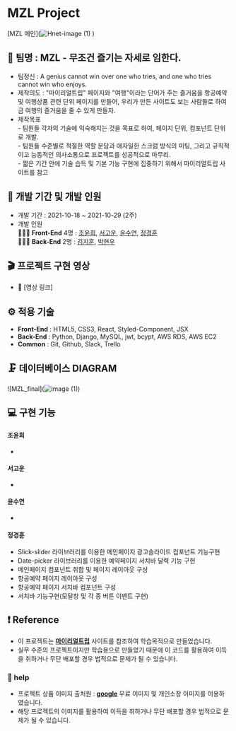 # MZL Project
[MZL 메인](![Hnet-image (1)](https://user-images.githubusercontent.com/87818170/139971054-36ccc0ac-efce-47a3-80ab-d76d653de63e.gif)
)

## 🎇 팀명 : MZL - 무조건 즐기는 자세로 임한다.
- 팀정신 : A genius cannot win over one who tries, and one who tries cannot win who enjoys.
- 제작의도 : "마이리얼트립" 페이지와 "여행"이라는 단어가 주는 즐거움을 항공예약 및 여행상품 관련 단위 페이지를 만들어, 우리가 만든 사이트도 보는 사람들로 하여금 여행의 즐거움을 줄 수 있게 만들자.
- 제작목표<br>
\- 팀원들 각자의 기술에 익숙해지는 것을 목표로 하여, 페이지 단위, 컴포넌트 단위로 개발.<br>
\- 팀원들 수준별로 적절한 역할 분담과 애자일한 스크럼 방식의 미팅, 그리고 규칙적이고 능동적인 의사소통으로 프로젝트를 성공적으로 마무리.<br>
\- 짧은 기간 안에 기술 습득 및 기본 기능 구현에 집중하기 위해서 마이리얼트립 사이트를 참고<br>

## 📅 개발 기간 및 개발 인원

- 개발 기간 : 2021-10-18 ~ 2021-10-29 (2주)
- 개발 인원 <br/>
 👨‍👧‍👦 **Front-End** 4명 : [조윤희](https://github.com/yoooon0w0), [서고운](https://github.com/gouni77), [윤수연](https://github.com/lifeofsue), [정경훈](https://github.com/kyunghoon1017) <br/>
 👨‍👧‍👦 **Back-End** 2명 : [김지훈](https://github.com/kimfa123), [박현우](https://github.com/Pagnim)

## 🎬 프로젝트 구현 영상

- 🔗 [영상 링크]

## ⚙ 적용 기술
- **Front-End** : HTML5, CSS3, React, Styled-Component, JSX
- **Back-End** : Python, Django, MySQL, jwt, bcypt, AWS RDS, AWS EC2
- **Common** : Git, Github, Slack, Trello

## 🗜 데이터베이스 DIAGRAM
![MZL_final](![image (1)](https://user-images.githubusercontent.com/87818170/139994982-874a2c7c-66b4-4b16-ad02-891de91577cb.png))

 
## 💻 구현 기능

#### 조윤희

- 

#### 서고운

- 
#### 윤수연
- 

#### 정경훈
- Slick-slider 라이브러리를 이용한 메인페이지 광고슬라이드 컴포넌트 기능구현
- Date-picker 라이브러리를 이용한 예약페이지 서치바 달력 기능 구현
- 메인페이지 컴포넌트 취합 및 페이지 레이아웃 구성
- 항공예약 페이지 레이아웃 구성
- 항공예약 페이지 서치바 컴포넌트 구성
- 서치바 기능구현(모달창 및 각 종 버튼 이벤트 구현) 

## ❗ Reference
- 이 프로젝트는 [**마이리얼트립**](https://www.myrealtrip.com/) 사이트를 참조하여 학습목적으로 만들었습니다.
- 실무 수준의 프로젝트이지만 학습용으로 만들었기 때문에 이 코드를 활용하여 이득을 취하거나 무단 배포할 경우 법적으로 문제가 될 수 있습니다.

### 🙏 help   
- 프로젝트 상품 이미지 출처원 : [**google**](http://google.com/) 무료 이미지 및 개인소장 이미지를 이용하였습니다.
- 해당 프로젝트의 이미지를 활용하여 이득을 취하거나 무단 배포할 경우 법적으로 문제가 될 수 있습니다.
